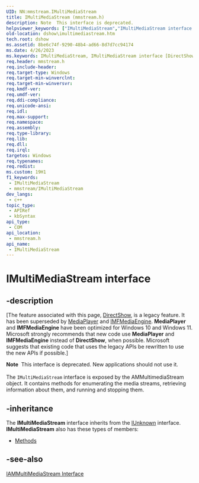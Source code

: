 ```yaml
---
UID: NN:mmstream.IMultiMediaStream
title: IMultiMediaStream (mmstream.h)
description: Note  This interface is deprecated.
helpviewer_keywords: ["IMultiMediaStream","IMultiMediaStream interface [DirectShow]","IMultiMediaStream interface [DirectShow]","described","IMultiMediaStreamInterface","dshow.imultimediastream","mmstream/IMultiMediaStream"]
old-location: dshow\imultimediastream.htm
tech.root: dshow
ms.assetid: 8be6c74f-9290-48b4-ad66-8d7d7cc94174
ms.date: 4/26/2023
ms.keywords: IMultiMediaStream, IMultiMediaStream interface [DirectShow], IMultiMediaStream interface [DirectShow],described, IMultiMediaStreamInterface, dshow.imultimediastream, mmstream/IMultiMediaStream
req.header: mmstream.h
req.include-header: 
req.target-type: Windows
req.target-min-winverclnt: 
req.target-min-winversvr: 
req.kmdf-ver: 
req.umdf-ver: 
req.ddi-compliance: 
req.unicode-ansi: 
req.idl: 
req.max-support: 
req.namespace: 
req.assembly: 
req.type-library: 
req.lib: 
req.dll: 
req.irql: 
targetos: Windows
req.typenames: 
req.redist: 
ms.custom: 19H1
f1_keywords:
 - IMultiMediaStream
 - mmstream/IMultiMediaStream
dev_langs:
 - c++
topic_type:
 - APIRef
 - kbSyntax
api_type:
 - COM
api_location:
 - mmstream.h
api_name:
 - IMultiMediaStream
---
```


# IMultiMediaStream interface


## -description

\[The feature associated with this page, [DirectShow](/windows/win32/directshow/directshow), is a legacy feature. It has been superseded by [MediaPlayer](/uwp/api/Windows.Media.Playback.MediaPlayer) and [IMFMediaEngine](/windows/win32/api/mfmediaengine/nn-mfmediaengine-imfmediaengine). **MediaPlayer** and **IMFMediaEngine** have been optimized for Windows 10 and Windows 11. Microsoft strongly recommends that new code use **MediaPlayer** and **IMFMediaEngine** instead of **DirectShow**, when possible. Microsoft suggests that existing code that uses the legacy APIs be rewritten to use the new APIs if possible.\]

<div class="alert"><b>Note</b>  This interface is deprecated. New applications should not use it.</div>
<div> </div>
The <code>IMultiMediaStream</code> interface is exposed by the AMMultimediaStream object. It contains methods for enumerating the media streams, retrieving information about them, and running and stopping them.

## -inheritance

The <b>IMultiMediaStream</b> interface inherits from the <a href="/windows/desktop/api/unknwn/nn-unknwn-iunknown">IUnknown</a> interface. <b>IMultiMediaStream</b> also has these types of members:
<ul>
<li><a href="/">Methods</a></li>
</ul>

## -see-also

<a href="/windows/desktop/api/amstream/nn-amstream-iammultimediastream">IAMMultiMediaStream Interface</a>
